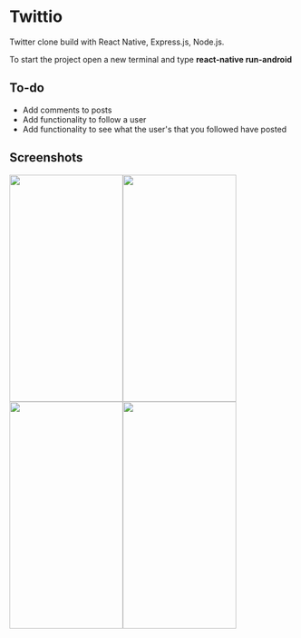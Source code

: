 # Twittio
Twitter clone build with React Native, Express.js, Node.js.
<p>To start the project open a new terminal and type <b>react-native run-android</b></p>


<h2>To-do</h2>

<ul>
  <li>Add comments to posts</li>
  <li>Add functionality to follow a user</li>
  <li>Add functionality to see what the user's that you followed have posted</li>
</ul>

<h2>Screenshots</h2>
<img src="https://i.imgur.com/ilM0The.png" height="400" width="200"/><img src="https://i.imgur.com/SmvpN7f.png" height="400" width="200"/><img src="https://i.imgur.com/NkXaLLK.png" height="400" width="200"/><img src="https://i.imgur.com/7ltK714.png" height="400" width="200"/>

